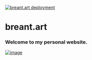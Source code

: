 [![breant.art deployment](https://github.com/ArthurData/breant.art/actions/workflows/deploy.yml/badge.svg)](https://github.com/ArthurData/breant.art/actions/workflows/deploy.yml)

# breant.art

### Welcome to my personal website.

[![image](https://img.shields.io/badge/website-000000?style=for-the-badge&logo=About.me&logoColor=white)](https://breant.art)

